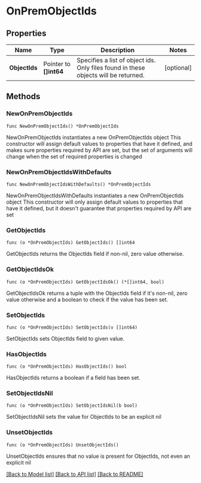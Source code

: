 # OnPremObjectIds

## Properties

Name | Type | Description | Notes
------------ | ------------- | ------------- | -------------
**ObjectIds** | Pointer to **[]int64** | Specifies a list of object ids. Only files found in these objects will be returned. | [optional] 

## Methods

### NewOnPremObjectIds

`func NewOnPremObjectIds() *OnPremObjectIds`

NewOnPremObjectIds instantiates a new OnPremObjectIds object
This constructor will assign default values to properties that have it defined,
and makes sure properties required by API are set, but the set of arguments
will change when the set of required properties is changed

### NewOnPremObjectIdsWithDefaults

`func NewOnPremObjectIdsWithDefaults() *OnPremObjectIds`

NewOnPremObjectIdsWithDefaults instantiates a new OnPremObjectIds object
This constructor will only assign default values to properties that have it defined,
but it doesn't guarantee that properties required by API are set

### GetObjectIds

`func (o *OnPremObjectIds) GetObjectIds() []int64`

GetObjectIds returns the ObjectIds field if non-nil, zero value otherwise.

### GetObjectIdsOk

`func (o *OnPremObjectIds) GetObjectIdsOk() (*[]int64, bool)`

GetObjectIdsOk returns a tuple with the ObjectIds field if it's non-nil, zero value otherwise
and a boolean to check if the value has been set.

### SetObjectIds

`func (o *OnPremObjectIds) SetObjectIds(v []int64)`

SetObjectIds sets ObjectIds field to given value.

### HasObjectIds

`func (o *OnPremObjectIds) HasObjectIds() bool`

HasObjectIds returns a boolean if a field has been set.

### SetObjectIdsNil

`func (o *OnPremObjectIds) SetObjectIdsNil(b bool)`

 SetObjectIdsNil sets the value for ObjectIds to be an explicit nil

### UnsetObjectIds
`func (o *OnPremObjectIds) UnsetObjectIds()`

UnsetObjectIds ensures that no value is present for ObjectIds, not even an explicit nil

[[Back to Model list]](../README.md#documentation-for-models) [[Back to API list]](../README.md#documentation-for-api-endpoints) [[Back to README]](../README.md)


